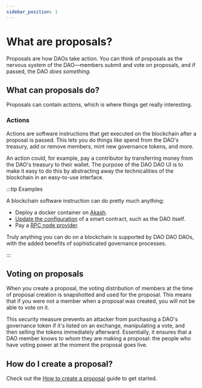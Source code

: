 ```yaml
---
sidebar_position: 1
---
```


# What are proposals?

Proposals are how DAOs take action. You can think of proposals as the nervous system of the DAO—members submit and vote on proposals, and if passed, the DAO _does something_.

## What can proposals do?

Proposals can contain actions, which is where things get really interesting.

### Actions

Actions are software instructions that get executed on the blockchain after a proposal is passed. This lets you do things like spend from the DAO's treasury, add or remove members, mint new governance tokens, and more.

An action could, for example, pay a contributor by transferring money from the DAO's treasury to their wallet. The purpose of the DAO DAO UI is to make it easy to do this by abstracting away the technicalities of the blockchain in an easy-to-use interface.

:::tip Examples

A blockchain software instruction can do pretty much anything:

- Deploy a docker container on [Akash](https://akash.network/).
- [Update the configuration](https://daodao.zone/dao/juno10h0hc64jv006rr8qy0zhlu4jsxct8qwa0vtaleayh0ujz0zynf2s2r7v8q/proposals/A7) of a smart contract, such as the DAO itself.
- Pay a [RPC node provider](https://daodao.zone/dao/juno1gpwekludv6vu8pkpnp2hwwf7f84a7mcvgm9t2cvp92hvpxk07kdq8z4xj2/proposals/A7).

Truly anything you can do on a blockchain is supported by DAO DAO DAOs, with the added benefits of sophisticated governance processes.

:::

## Voting on proposals

When you create a proposal, the voting distribution of members at the time of proposal creation is snapshotted and used for the proposal. This means that if you were not a member when a proposal was created, you will not be able to vote on it.

This security measure prevents an attacker from purchasing a DAO's governance token if it's listed on an exchange, manipulating a vote, and then selling the tokens immediately afterward. Essentially, it ensures that a DAO member knows _to whom_ they are making a proposal: the people who have voting power at the moment the proposal goes live.

## How do I create a proposal?

Check out the [How to create a proposal](../how-to-create-a-proposal.md) guide to get started.

